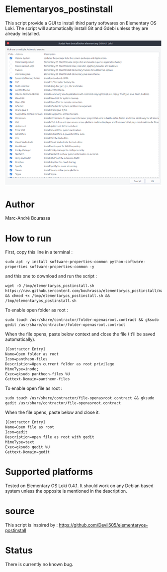 # Elementaryos_postinstall

This script provide a GUI to install third party softwares on Elementary OS Loki.
The script will automatically install Git and Gdebi unless they are already installed.

![Screenshot](elementaryOS_zenity.png)

# Author

Marc-André Bourassa

# How to run
First, copy this line in a terminal :
```
sudo apt -y install software-properties-common python-software-properties software-properties-common -y

```
and this one to download and run the script :
```
wget -O /tmp/elementaryos_postinstall.sh https://raw.githubusercontent.com/bouhrassa/elementaryos_postinstall/master/elementaryos_postinstall.sh && chmod +x /tmp/elementaryos_postinstall.sh && /tmp/elementaryos_postinstall.sh

```
To enable open folder as root : 
```
sudo touch /usr/share/contractor/folder-openasroot.contract && gksudo gedit /usr/share/contractor/folder-openasroot.contract
```
When the file opens, paste below context and close the file (It’ll be saved automatically).
```
[Contractor Entry]
Name=Open folder as root
Icon=pantheon-files
Description=Open current folder as root privilege
MimeType=inode;
Exec=gksudo pantheon-files %U
Gettext-Domain=pantheon-files
```

To enable open file as root : 
```
sudo touch /usr/share/contractor/file-openasroot.contract && gksudo gedit /usr/share/contractor/file-openasroot.contract
```
When the file opens, paste below and close it.
```
[Contractor Entry]
Name=Open file as root
Icon=gedit
Description=open file as root with gedit
MimeType=text
Exec=gksudo gedit %U
Gettext-Domain=gedit
```

# Supported platforms
Tested on Elementary OS Loki 0.4.1. It should work on any Debian based system unless the opposite is mentioned in the description.

# source	
This script is inspired by :
https://github.com/Devil505/elementaryos-postinstall

# Status
There is currently no known bug.